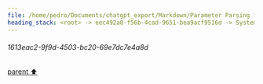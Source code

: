 ```yaml
---
file: /home/pedro/Documents/chatgpt_export/Markdown/Parameter Parsing for Python.md
heading_stack: <root> -> eec492a0-f56b-4cad-9651-bea9acf9516d -> System -> 514f9368-3433-4b57-a224-c3f1504a9180 -> System -> aaa2b4a4-16ee-4b1f-bcf8-2fa47cb24317 -> User -> 47c26f43-b655-4d60-b835-5966943f21d0 -> Assistant -> 12b1cc6b-18a6-4b4b-bcce-bae61a38f8f2 -> Tool -> 2d0f4f28-0afe-4c68-beb4-144b8ebf1878 -> Assistant -> Problem Analysis -> Plan -> 5c7e3ab1-2c64-4a6e-b418-7363f9260940 -> Assistant -> 0d50a4ea-44f5-46a4-9e57-e850767a7394 -> Tool -> 45602bb0-ea7f-4d6e-962f-9072b0564cca -> Assistant -> a86208ba-2773-4ff3-8870-4ba6f96373c2 -> Assistant -> c4ea14ab-f4b7-4ef7-9af4-fb93e8124ea1 -> Tool -> e82533cc-5287-4d6c-ae8f-7ee2f25991c7 -> Assistant -> 708dd07b-a37a-4010-a6b3-443954d384ec -> Assistant -> 54798ad7-a127-4dc6-8649-6eef93243ed7 -> Tool -> 23abd332-216c-4df4-8da1-75189eb64d3e -> Assistant -> ff023dab-c02f-4c22-b568-fa0979861a16 -> Assistant -> 0d69159a-bc8a-480d-a750-3241d9ae6464 -> Tool -> 08afd847-651a-43ea-8174-5ca80e66577f -> Assistant -> d12b224c-d6b6-496c-9505-ad68aa21f27b -> Assistant -> be0f58a0-59c5-43d6-9e2e-dd4b4d77ab7e -> Tool -> 4463286e-818a-4e1d-b7e1-265d5121f5bf -> Assistant -> 85be84c2-c571-404d-a8a3-2fff899ffe84 -> Assistant -> a5cf2fb4-27f5-4b14-98c0-25dc746f152d -> Tool -> af3354e1-c8f2-44e5-a2c5-7b158a65bf6c -> Assistant -> aaa2d0c3-9bc3-4341-b034-7394828e9634 -> User -> 89d01ee3-bd4d-4220-87c7-8d9c4508ea8f -> Assistant -> aaa2cdb3-473c-4fc8-9440-96e9915fac05 -> User -> 24f0988c-9a61-42df-b995-604b2476b424 -> Assistant -> 7b89084c-52ee-48c4-a6f0-0763da4405b9 -> Tool -> 321cb3c2-dfde-486d-9ecc-95ef4b6817f9 -> Assistant -> aaa21164-e23e-4086-bc91-d36d6c46032a -> User -> 625f848a-39ac-4b0d-9661-645022a30a44 -> Assistant -> b79e6e0f-723f-4b56-bc83-28576a2a63ab -> Tool -> 2e2c87b7-4e35-4902-b8b9-95252dd2b6e0 -> Assistant -> b4a14e24-0100-442f-bedd-df7498d14c7d -> Assistant -> bfd9d544-7c73-4822-a8c6-3483cdf6dc00 -> Tool -> 25e80099-dabc-4d84-90fd-d5f29f4a6133 -> Assistant -> ebafe23c-ad38-4f4e-b8ef-f3001ba60002 -> Assistant -> c804a81b-41d5-44c3-b35b-b03d1946d7e6 -> Tool -> 037a7534-304d-416b-8105-62769874266d -> Assistant -> 09c8e042-b8b8-4ef8-8cdb-84825e97ec17 -> Assistant -> dcf1fac9-70fa-4f5d-8e4f-05066363c068 -> Tool -> b0486afe-8356-493e-8db1-58382aa8d1e9 -> Assistant -> 1e751c0e-3294-4bcf-a074-c3d7058c05e4 -> Assistant -> 766dbfa5-c3fc-447d-8d7c-74b1c6a1dd27 -> Tool -> e0b6207b-0acb-4c84-b8b4-c602d0e2fc0d -> Assistant -> ebb12a39-38a9-4ed9-a83d-ba5778ca88c0 -> Assistant -> d82ebf91-47f7-400a-9572-1537da9ed5ce -> Tool -> e225cf76-28b7-40a6-a278-a35a22a13353 -> Assistant -> 34120d4f-e778-4097-a18f-03a87e4cb235 -> Assistant -> 199e263d-6e76-4ff1-9df0-57b81a1fc8ec -> Tool -> 9feda7d9-7920-49ed-8042-7a5aefbe4ca7 -> Assistant -> 9a1141b0-2f51-480e-811b-b77947566fc6 -> Assistant -> 50b823cc-1951-4c42-9e67-f523d98dc7c3 -> Tool -> 21a3f38a-1bcb-46eb-a20a-1a4b9ef46f24 -> Assistant -> cf23a6ad-82d3-46e5-8675-e7cb49a43c44 -> Assistant -> aaa25451-a4f4-4c94-9bd1-6dd9d88ae3b8 -> User -> ee767fee-9791-4279-9098-5cd2ae48c0d9 -> Assistant -> 0ebe3b12-42c3-4d2f-8ee6-5a38561ff421 -> Tool -> 7f79f2ae-e5d2-42a0-a5a3-eb286c9bca48 -> Assistant -> 7d4f45c7-c2a0-4488-9b24-dbc39793e09f -> Assistant -> 81c209aa-7e75-4b56-b1a1-a33d7e298228 -> Tool -> 46680d74-ef30-4c83-8b5c-a1f4c8e4ffdc -> Assistant -> ba03b7bd-581d-4aed-876c-a112859d8888 -> Assistant -> aa4ae4e3-6bf0-4ad3-9192-fa9695b16ff6 -> Tool -> 9091b036-1b96-4eb9-bc87-4a93ddcbfd78 -> Assistant -> 428d95e9-fa27-4d0b-a50a-d4905c9c8e9e -> Assistant -> 15e58a8f-125b-4a57-86f5-0c6bd81ef581 -> Tool -> b373b8fe-e85a-42b2-86c4-c7c212d597e7 -> Assistant -> 4781fbd3-d5a1-49a2-996d-2a2237130d8a -> Assistant -> aaa2993a-f7d3-40b4-9bd0-b7c2885e48a1 -> User -> fd2bcbd7-d371-4e07-b328-a3479485a8c6 -> Assistant -> 15facccd-4504-412a-935f-44f49e3fc6e4 -> Tool -> 2dc33a97-ded4-4aba-97d6-b2ff53b72132 -> Assistant -> ff98c37b-021b-4b9d-8d41-3ce7ef489027 -> Assistant -> 2f141b47-16ca-4719-bb2a-d35f07590f46 -> Tool -> c77124df-73e1-4913-a16a-9e01582222cc -> Assistant -> fe4906cc-b3a1-46e2-8417-5bd7f5cf467b -> Assistant -> 30e15123-db39-4783-b02c-eea20fd2f544 -> Tool -> 374df437-8398-4aba-af9f-9667f30a4e0c -> Assistant -> 4afd4aff-8d28-4e3b-8cca-2b9bf5e75475 -> Assistant -> 61378b28-e70f-46b9-9600-f564576da799 -> Tool -> 61fd282f-d470-4276-ba63-cd0d2578b0c4 -> Assistant -> d67bf523-10b1-4105-b238-1138298a0791 -> Assistant -> 02d68261-9bdb-4c46-950d-170d04e561b8 -> Tool -> 1e6d69e1-a5f8-4ec2-bb94-655bb6b4c8ed -> Assistant -> aaa28be4-37b3-47b0-acf2-ffc3b900c2a2 -> User -> 14971085-266e-4e3d-87a1-6781f455aca2 -> Assistant -> f66c07ad-357b-4c52-8164-022db85b6826 -> Tool -> b7696c5a-aa15-4e86-a3c8-d46905cd65b5 -> Assistant -> eaa8f628-80f2-442b-9c25-5a3780d34537 -> Assistant -> 21d03324-9832-4b24-8d56-14fd357885ab -> Tool -> 42454858-fbb9-4574-b2f6-99577ce3da97 -> Assistant -> 70bec5e2-ec52-46f0-893b-59e56483fdff -> Assistant -> a29fff63-c9d7-4117-9712-dd0ff5508bcb -> Tool -> 167d7e1a-b57b-4bb2-b45b-892bb00df0d9 -> Assistant -> 9e02be39-2e7d-40c6-9608-567daca6cba6 -> Assistant -> 0120392d-3102-406d-9751-6e497ac377d2 -> Tool -> b43f61fe-baec-46d1-a187-0c5c3b6d3820 -> Assistant -> 07c939d7-b376-4d1a-8f20-828b513768cc -> Assistant -> 4aaad935-c41e-4d28-8ed4-77010f07bbb4 -> Tool -> e72b8429-4b3a-4867-957e-b32007e34036 -> Assistant -> aaa22f9f-66ab-4ce0-9590-3320717f85d3 -> User -> b0133221-151c-40f0-b0fc-c23ef3034cef -> Assistant -> 011485bb-e797-4127-802a-e6b41124a7c7 -> Tool -> 3c8b3df0-5c39-498a-b17e-1a0c6a0ce67b -> Assistant -> 77441818-ab4d-4f20-9816-659fcd3ce5c4 -> Assistant -> ac57c31b-45a3-4b99-a20c-d05368c637b1 -> Tool -> a8d5b1c0-871a-45ff-a923-47c52f9e1d24 -> Assistant -> 78bc1e31-eb8a-4831-9c6b-4b07a6a85882 -> Assistant -> 188296f5-4a7f-4320-9045-42b963773f75 -> Tool -> 5e7eb841-a452-4e5a-9230-cf148ec88a53 -> Assistant -> 7205622e-700e-4720-b8b4-1767cd10a51e -> Assistant -> d0f55c00-a777-4f04-86de-478a88758be8 -> Tool -> 8dc4de2f-8d0e-4100-afbb-36985ab8cd2a -> Assistant -> 9c9e2913-ad57-4143-add6-31e7fa074a97 -> Assistant -> 3f19c561-ec1b-4b0b-aee0-52221fe21e11 -> Tool -> 8665735e-a6a0-4ab3-abe4-a65e7764a04b -> Assistant -> a17e2ae2-8e1e-4bf8-9b6b-65cb61466221 -> Assistant -> 73095664-88d1-4cc4-a45d-b8de18ed8505 -> Tool -> 813838f9-e9ae-43e1-a5f4-34a5f7a6520f -> Assistant -> e113d7e5-8570-499e-9172-c70b21651ad2 -> Assistant -> 8ecec0ff-8a0d-42dd-a392-65a977d7ae78 -> Tool -> 88631d8b-d45a-4112-bc06-a172da55ff4a -> Assistant -> 4205963f-c5ec-4fb9-8e56-c8e558f24b4a -> Assistant -> c3e47d86-5a6c-444e-8afc-a3cadb9d6af5 -> Tool -> 04a8aacd-1701-4d52-8409-1105516d8ac6 -> Assistant -> cce2c447-873f-4c0d-b23e-294b1dbc0950 -> Assistant -> aaa22443-54b5-4415-934d-19552d5005bd -> User -> c79bf822-b9c9-4480-8990-a4579d6ed52e -> Assistant -> 7cb3c312-7695-43bb-8b21-d9b6885a07ea -> Tool -> 6a5fe403-0e5e-4f87-8de4-a3d4e68448f9 -> Assistant -> 28d08a91-f7e0-4e7c-be45-eac28591ca40 -> Assistant -> d6ffb6ed-c94c-433e-be37-5604e3f5d2b6 -> Tool -> 1aa8fa08-c703-442a-ba67-9c4259b42e8c -> Assistant -> aaa2e349-7d73-4e11-b8a8-803500ad7f8e -> User -> f79ab3a5-e379-41eb-ba7e-bc9cfaabceb9 -> Assistant -> b5add1c5-0f06-4dee-b1e9-72a399bfe0d0 -> Tool -> 40f2daaa-d791-4d50-8df9-8216e5d4ab43 -> Assistant -> 5fe42d06-0267-4779-895b-af5542d0e029 -> Assistant -> c54debe1-d2a3-4c20-a2f4-5fbe33112266 -> Tool -> 28afe5b1-aeb3-4882-8b36-a8cd83ccfa30 -> Assistant -> 358a0439-0996-490c-b610-0cf8636a3d5f -> Assistant -> a70b5dfe-8f17-4497-b734-077e20f395c1 -> Tool -> 4e7e32ff-77d0-468a-8ff3-7f51ea1391a0 -> Assistant -> 17f2b539-f7de-4664-9121-6923e5aca4be -> Assistant -> d16d8b38-8fe5-402b-8b1d-53f703a14b74 -> Tool -> d67ee12f-1b27-4f4f-a767-900a7fede637 -> Assistant -> bfb50c3d-674d-48d6-be51-9ffe6b2294ff -> Assistant -> aaa2888c-83fa-41af-b915-d378cf78013a -> User -> 02f831f3-07ec-4894-aa65-d18fbe75de26 -> System -> f15b04ab-05b4-458b-8b65-36fac4bfc00f -> Assistant -> 8ccc672e-65b5-4723-a390-25991ba46fad -> Tool -> 98ddd1b5-5b08-4e3b-a520-1c2ae7897db2 -> Assistant -> 3d8fcf02-59e9-4725-b723-437cee5b1f09 -> Assistant -> 80e4d4bb-cc26-4d75-8ea8-c3c7b6ef11aa -> System -> c04d4f5a-21f3-4701-b5c4-4283fbe8689f -> Assistant -> 95306ea6-2ac3-4098-bb37-fec945f58d6c -> Tool -> 9f72553c-d85b-467e-974d-efea0477d8d9 -> Assistant -> c75559a5-721d-475b-8c51-ea7878b856a4 -> Tool -> c38dc286-8f98-4527-ac52-32fdcf6a08e5 -> Assistant -> d28a3fab-9a9d-49f4-8b57-b0daf1e5433c -> Assistant -> e510c156-d2ec-47bb-9a45-739869936114 -> Tool -> b382b4ca-9fed-45d8-9e0e-2fdbee19669d -> Assistant -> 0e3f7d85-7770-4239-8240-0583fca18e4d -> Tool -> 1bfa1047-dd26-4de9-b61e-c84fd7e1cce8 -> Assistant -> dd5c107e-104e-47c8-a5d6-0c97865621df -> Tool -> 28e18538-a256-4d38-bbcf-52665e826af9 -> Assistant -> b81e8a80-7e9d-4278-976f-e4d02ff570f9 -> Assistant -> 06d364bf-a7e1-4630-91f2-3bb838b3a169 -> Tool -> 0a235702-dee8-4cc4-8a7e-bbd7cbfa7374 -> Assistant -> 57cb455c-2737-44b3-a944-2cb184bb8e7f -> Tool -> 01df991d-4368-49f9-8059-d82f28d432ee -> Assistant -> c45fd2c1-4af7-400b-82dc-7ec4a072ac94 -> Assistant -> 12c5fa23-2624-4766-9159-dbf59e14c42e -> Assistant -> 6d69689b-cf6d-40dc-88e6-934358f3647f -> Tool -> a25e7847-c0c4-489f-81a5-f7e94dc1c87e -> Assistant -> c4da4c28-8278-4f56-9270-46861c50756e -> Assistant -> cd18e82f-3445-4158-9647-4cc59b7d097f -> Tool -> 3eebf794-8389-4d85-97e1-db937887a169 -> Assistant -> aaa2f80a-b5d1-4657-be00-bf70bf43acc0 -> User -> f1144cc4-72d4-4dfe-ae94-d5439bc685f7 -> Assistant -> fb62df5c-f433-4de4-90c6-b316215f0b96 -> Tool -> 0f89934d-77c7-4f4b-8749-f7dbb640f31b -> Assistant -> 07f7685a-2bea-4d4f-b9d4-5cb4b8b9b926 -> Tool -> 22aab3ee-3738-42a5-804a-ec953672c036 -> Assistant -> 09512ad5-bcf8-4d81-aac8-07d0ef8778fe -> Tool -> f09f3fc9-569e-4b42-bafe-15347e55b48e -> Assistant -> c210cd7e-9a81-4fe0-a2dc-032b0ee6415c -> Assistant -> aaa2e827-0923-4bc9-b81d-bf597c3026bf -> User -> 48a1c3f6-bede-440a-8d7d-a056a1b26fb1 -> System -> 3344884d-89fe-42e6-8bf2-722e8fcfd9d9 -> Assistant -> aaa2b3d3-d468-4d8a-be0a-f9e9a06cd90b -> User -> 656146d2-86b4-456f-97f9-44bb0f5d5356 -> Assistant -> 9760ad14-51d8-4bd7-aa7a-88fb849a3ee7 -> Assistant -> bb8c4aa3-f258-4e1f-99d0-313c73266d78 -> Tool -> e02e6387-6d6d-48fd-af5a-6f730d80138f -> Assistant -> 58a6a878-fee5-481b-aac7-15746ccf4e68 -> Assistant -> 1613eac2-9f9d-4503-bc20-69e7dc7e4a8d
---
```

###### 1613eac2-9f9d-4503-bc20-69e7dc7e4a8d
[parent ⬆️](#58a6a878-fee5-481b-aac7-15746ccf4e68)
